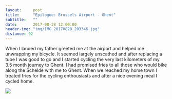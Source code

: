 ```yaml
---
layout:     post
title:      "Epilogue: Brussels Airport - Ghent"
subtitle:   ""
date:       2017-08-28 12:00:00
header-img: "img/IMG_20170828_203346.jpg"
distance: 92
---
```


When I landed my father greeted me at the airport and helped me unwrapping my bicycle.
It seemed largely unscathed and after replacing a tube I was good to go and I started cycling the very last kilometers of my 3.5 month journey to Ghent.
I had promised fries to all those who would bike along the Schelde with me to Ghent.
When we reached my home town I treated fries for the cycling enthousiasts and after a nice evening meal I cycled home.

<img src="{{ site.baseurl }}/img/IMG_20170828_210200.jpg">
<span class="caption text-muted"></span>

